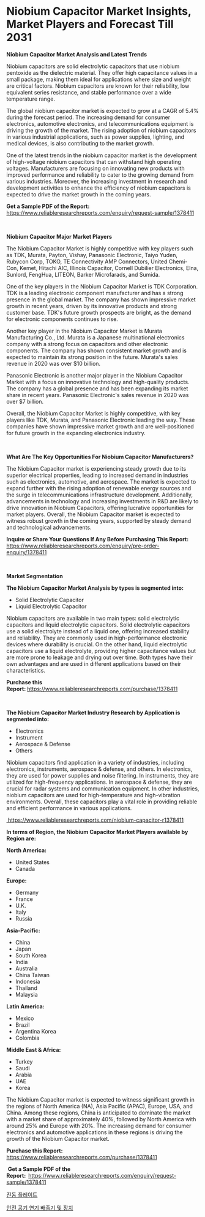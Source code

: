 <p><h1>Niobium Capacitor Market Insights, Market Players and Forecast Till 2031</h1></p><p><strong>Niobium Capacitor Market Analysis and Latest Trends</strong></p>
<p><p>Niobium capacitors are solid electrolytic capacitors that use niobium pentoxide as the dielectric material. They offer high capacitance values in a small package, making them ideal for applications where size and weight are critical factors. Niobium capacitors are known for their reliability, low equivalent series resistance, and stable performance over a wide temperature range.</p><p>The global niobium capacitor market is expected to grow at a CAGR of 5.4% during the forecast period. The increasing demand for consumer electronics, automotive electronics, and telecommunications equipment is driving the growth of the market. The rising adoption of niobium capacitors in various industrial applications, such as power supplies, lighting, and medical devices, is also contributing to the market growth.</p><p>One of the latest trends in the niobium capacitor market is the development of high-voltage niobium capacitors that can withstand high operating voltages. Manufacturers are focusing on innovating new products with improved performance and reliability to cater to the growing demand from various industries. Moreover, the increasing investment in research and development activities to enhance the efficiency of niobium capacitors is expected to drive the market growth in the coming years.</p></p>
<p><strong>Get a Sample PDF of the Report:&nbsp;</strong> <a href="https://www.reliableresearchreports.com/enquiry/request-sample/1378411">https://www.reliableresearchreports.com/enquiry/request-sample/1378411</a></p>
<p>&nbsp;</p>
<p><strong>Niobium Capacitor Major Market Players</strong></p>
<p><p>The Niobium Capacitor Market is highly competitive with key players such as TDK, Murata, Payton, Vishay, Panasonic Electronic, Taiyo Yuden, Rubycon Corp, TOKO, TE Connectivity AMP Connectors, United Chemi-Con, Kemet, Hitachi AIC, Illinois Capacitor, Cornell Dubilier Electronics, Elna, Sunlord, FengHua, LITEON, Barker Microfarads, and Sumida.</p><p>One of the key players in the Niobium Capacitor Market is TDK Corporation. TDK is a leading electronic component manufacturer and has a strong presence in the global market. The company has shown impressive market growth in recent years, driven by its innovative products and strong customer base. TDK's future growth prospects are bright, as the demand for electronic components continues to rise.</p><p>Another key player in the Niobium Capacitor Market is Murata Manufacturing Co., Ltd. Murata is a Japanese multinational electronics company with a strong focus on capacitors and other electronic components. The company has shown consistent market growth and is expected to maintain its strong position in the future. Murata's sales revenue in 2020 was over $10 billion.</p><p>Panasonic Electronic is another major player in the Niobium Capacitor Market with a focus on innovative technology and high-quality products. The company has a global presence and has been expanding its market share in recent years. Panasonic Electronic's sales revenue in 2020 was over $7 billion.</p><p>Overall, the Niobium Capacitor Market is highly competitive, with key players like TDK, Murata, and Panasonic Electronic leading the way. These companies have shown impressive market growth and are well-positioned for future growth in the expanding electronics industry.</p></p>
<p>&nbsp;</p>
<p><strong>What Are The Key Opportunities For Niobium Capacitor Manufacturers?</strong></p>
<p><p>The Niobium Capacitor market is experiencing steady growth due to its superior electrical properties, leading to increased demand in industries such as electronics, automotive, and aerospace. The market is expected to expand further with the rising adoption of renewable energy sources and the surge in telecommunications infrastructure development. Additionally, advancements in technology and increasing investments in R&D are likely to drive innovation in Niobium Capacitors, offering lucrative opportunities for market players. Overall, the Niobium Capacitor market is expected to witness robust growth in the coming years, supported by steady demand and technological advancements.</p></p>
<p><strong>Inquire or Share Your Questions If Any Before Purchasing This Report:</strong> <a href="https://www.reliableresearchreports.com/enquiry/pre-order-enquiry/1378411">https://www.reliableresearchreports.com/enquiry/pre-order-enquiry/1378411</a></p>
<p>&nbsp;</p>
<p><strong>Market Segmentation</strong></p>
<p><strong>The Niobium Capacitor Market Analysis by types is segmented into:</strong></p>
<p><ul><li>Solid Electrolytic Capacitor</li><li>Liquid Electrolytic Capacitor</li></ul></p>
<p><p>Niobium capacitors are available in two main types: solid electrolytic capacitors and liquid electrolytic capacitors. Solid electrolytic capacitors use a solid electrolyte instead of a liquid one, offering increased stability and reliability. They are commonly used in high-performance electronic devices where durability is crucial. On the other hand, liquid electrolytic capacitors use a liquid electrolyte, providing higher capacitance values but are more prone to leakage and drying out over time. Both types have their own advantages and are used in different applications based on their characteristics.</p></p>
<p><strong>Purchase this Report:&nbsp;</strong><a href="https://www.reliableresearchreports.com/purchase/1378411">https://www.reliableresearchreports.com/purchase/1378411</a></p>
<p>&nbsp;</p>
<p><strong>The Niobium Capacitor Market Industry Research by Application is segmented into:</strong></p>
<p><ul><li>Electronics</li><li>Instrument</li><li>Aerospace & Defense</li><li>Others</li></ul></p>
<p><p>Niobium capacitors find application in a variety of industries, including electronics, instruments, aerospace & defense, and others. In electronics, they are used for power supplies and noise filtering. In instruments, they are utilized for high-frequency applications. In aerospace & defense, they are crucial for radar systems and communication equipment. In other industries, niobium capacitors are used for high-temperature and high-vibration environments. Overall, these capacitors play a vital role in providing reliable and efficient performance in various applications.</p></p>
<p><a href="https://www.reliableresearchreports.com/niobium-capacitor-r1378411">&nbsp;https://www.reliableresearchreports.com/niobium-capacitor-r1378411</a></p>
<p><strong>In terms of Region, the Niobium Capacitor Market Players available by Region are:</strong></p>
<p>
    <p> <strong> North America: </strong>
        <ul>
            <li>United States</li>
            <li>Canada</li>
        </ul>
        </p> 
    <p> <strong> Europe: </strong>
        <ul>
            <li>Germany</li>
            <li>France</li>
            <li>U.K.</li>
            <li>Italy</li>
            <li>Russia</li>
        </ul>
        </p> 
    <p> <strong> Asia-Pacific: </strong>
        <ul>
            <li>China</li>
            <li>Japan</li>
            <li>South Korea</li>
            <li>India</li>
            <li>Australia</li>
            <li>China Taiwan</li>
            <li>Indonesia</li>
            <li>Thailand</li>
            <li>Malaysia</li>
        </ul>
        </p> 
    <p> <strong> Latin America: </strong>
        <ul>
            <li>Mexico</li>
            <li>Brazil</li>
            <li>Argentina Korea</li>
            <li>Colombia</li>
        </ul>
        </p> 
    <p> <strong> Middle East & Africa: </strong>
        <ul>
            <li>Turkey</li>
            <li>Saudi</li>
            <li>Arabia</li>
            <li>UAE</li>
            <li>Korea</li>
        </ul>
    </p>
    </p>
<p><p>The Niobium Capacitor market is expected to witness significant growth in the regions of North America (NA), Asia Pacific (APAC), Europe, USA, and China. Among these regions, China is anticipated to dominate the market with a market share of approximately 40%, followed by North America with around 25% and Europe with 20%. The increasing demand for consumer electronics and automotive applications in these regions is driving the growth of the Niobium Capacitor market.</p></p>
<p><strong>Purchase this Report: </strong><a href="https://www.reliableresearchreports.com/purchase/1378411">https://www.reliableresearchreports.com/purchase/1378411</a></p>
<p>&nbsp;<strong>Get a Sample PDF of the Report:&nbsp;&nbsp;</strong><a href="https://www.reliableresearchreports.com/enquiry/request-sample/1378411">https://www.reliableresearchreports.com/enquiry/request-sample/1378411</a></p>
<p><strong></strong></p>
<p><p><a href="https://medium.com/@obiemante1922/%EC%A7%84%EB%8F%99-%ED%94%8C%EB%A0%88%EC%9D%B4%ED%8A%B8-%EC%8B%9C%EC%9E%A5-%EC%A0%90%EC%9C%A0%EC%9C%A8-%EB%B0%8F-%EC%8B%9C%EC%9E%A5-%EB%B6%84%EC%84%9D-%EC%84%B1%EC%9E%A5-%EB%8F%99%ED%96%A5-%EB%B0%8F-2024%EB%85%84%EB%B6%80%ED%84%B0-2031%EB%85%84%EA%B9%8C%EC%A7%80%EC%9D%98-%EC%98%88%EC%B8%A1-d590ff703708">진동 플레이트</a></p><p><a href="https://medium.com/@caseysheehand5/2024%EB%85%84%EB%B6%80%ED%84%B0-2031%EB%85%84%EA%B9%8C%EC%A7%80%EC%9D%98-%EA%B8%80%EB%A1%9C%EB%B2%8C-%EC%95%88%EC%A0%84-%EA%B3%B5%EA%B8%B0-%EC%97%B0%EA%B8%B0-%EB%B0%B0%EC%B6%9C%EA%B8%B0-%EB%B0%8F-%EC%9E%A5%EC%B9%98-%EC%8B%9C%EC%9E%A5-%EA%B8%B0%ED%9A%8C%EC%99%80-%EC%98%88%EC%B8%A1-e0ddf6f91b98">안전 공기 연기 배출기 및 장치</a></p></p>